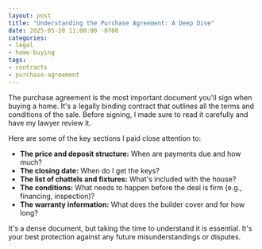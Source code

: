```yaml
---
layout: post
title: "Understanding the Purchase Agreement: A Deep Dive"
date: 2025-05-20 11:00:00 -0700
categories:
- legal
- home-buying
tags:
- contracts
- purchase-agreement
---
```


The purchase agreement is the most important document you'll sign when buying a home. It's a legally binding contract that outlines all the terms and conditions of the sale. Before signing, I made sure to read it carefully and have my lawyer review it.

Here are some of the key sections I paid close attention to:

*   **The price and deposit structure:** When are payments due and how much?
*   **The closing date:** When do I get the keys?
*   **The list of chattels and fixtures:** What's included with the house?
*   **The conditions:** What needs to happen before the deal is firm (e.g., financing, inspection)?
*   **The warranty information:** What does the builder cover and for how long?

It's a dense document, but taking the time to understand it is essential. It's your best protection against any future misunderstandings or disputes.
